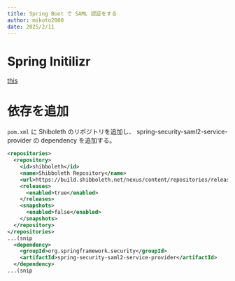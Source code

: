 ```yaml
---
title: Spring Boot で SAML 認証をする
author: mikoto2000
date: 2025/2/11
---
```


# Spring Initilizr

[this](https://start.spring.io/#!type=maven-project&language=java&platformVersion=3.4.2&packaging=jar&jvmVersion=21&groupId=dev.mikoto2000.study.saml&artifactId=firststep&name=firststep&description=SAML%20firststep%20demo%20project%20for%20Spring%20Boot&packageName=dev.mikoto2000.study.saml.firststep&dependencies=web,devtools,lombok,security)


# 依存を追加

`pom.xml` に Shiboleth のリポジトリを追加し、 spring-security-saml2-service-provider の dependency を追加する。

```xml
<repositories>
  <repository>
    <id>shibboleth</id>
    <name>Shibboleth Repository</name>
    <url>https://build.shibboleth.net/nexus/content/repositories/releases/</url>
    <releases>
      <enabled>true</enabled>
    </releases>
    <snapshots>
      <enabled>false</enabled>
    </snapshots>
  </repository>
</repositories>
...(snip
  <dependency>
    <groupId>org.springframework.security</groupId>
    <artifactId>spring-security-saml2-service-provider</artifactId>
  </dependency>
...(snip
```


